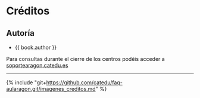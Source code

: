 # Créditos

## Autoría

* {{ book.author }}

Para consultas durante el cierre de los centros podéis acceder a [soportearagon.catedu.es](https://soportearagon.catedu.es)

<!--
### Colaboradores:

{% for collaborator in book.collaborators %}
* {{collaborator.name}} en {{collaborator.edited}}
{% endfor %}
-->
___

{% include "git+https://github.com/catedu/faq-aularagon.git/imagenes_creditos.md" %}